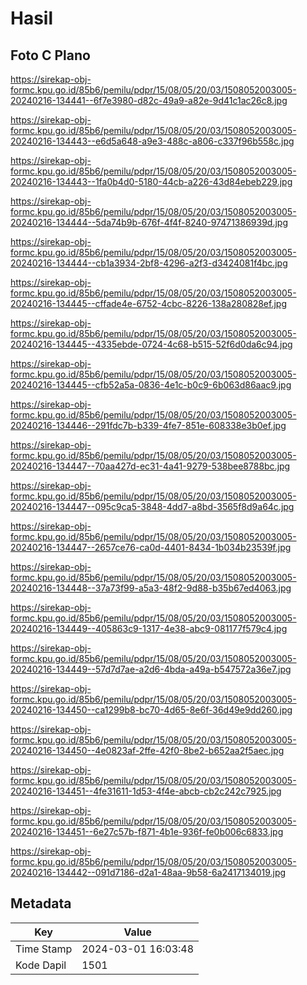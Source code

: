 # Hasil

## Foto C Plano

https://sirekap-obj-formc.kpu.go.id/85b6/pemilu/pdpr/15/08/05/20/03/1508052003005-20240216-134441--6f7e3980-d82c-49a9-a82e-9d41c1ac26c8.jpg

https://sirekap-obj-formc.kpu.go.id/85b6/pemilu/pdpr/15/08/05/20/03/1508052003005-20240216-134443--e6d5a648-a9e3-488c-a806-c337f96b558c.jpg

https://sirekap-obj-formc.kpu.go.id/85b6/pemilu/pdpr/15/08/05/20/03/1508052003005-20240216-134443--1fa0b4d0-5180-44cb-a226-43d84ebeb229.jpg

https://sirekap-obj-formc.kpu.go.id/85b6/pemilu/pdpr/15/08/05/20/03/1508052003005-20240216-134444--5da74b9b-676f-4f4f-8240-97471386939d.jpg

https://sirekap-obj-formc.kpu.go.id/85b6/pemilu/pdpr/15/08/05/20/03/1508052003005-20240216-134444--cb1a3934-2bf8-4296-a2f3-d3424081f4bc.jpg

https://sirekap-obj-formc.kpu.go.id/85b6/pemilu/pdpr/15/08/05/20/03/1508052003005-20240216-134445--cffade4e-6752-4cbc-8226-138a280828ef.jpg

https://sirekap-obj-formc.kpu.go.id/85b6/pemilu/pdpr/15/08/05/20/03/1508052003005-20240216-134445--4335ebde-0724-4c68-b515-52f6d0da6c94.jpg

https://sirekap-obj-formc.kpu.go.id/85b6/pemilu/pdpr/15/08/05/20/03/1508052003005-20240216-134445--cfb52a5a-0836-4e1c-b0c9-6b063d86aac9.jpg

https://sirekap-obj-formc.kpu.go.id/85b6/pemilu/pdpr/15/08/05/20/03/1508052003005-20240216-134446--291fdc7b-b339-4fe7-851e-608338e3b0ef.jpg

https://sirekap-obj-formc.kpu.go.id/85b6/pemilu/pdpr/15/08/05/20/03/1508052003005-20240216-134447--70aa427d-ec31-4a41-9279-538bee8788bc.jpg

https://sirekap-obj-formc.kpu.go.id/85b6/pemilu/pdpr/15/08/05/20/03/1508052003005-20240216-134447--095c9ca5-3848-4dd7-a8bd-3565f8d9a64c.jpg

https://sirekap-obj-formc.kpu.go.id/85b6/pemilu/pdpr/15/08/05/20/03/1508052003005-20240216-134447--2657ce76-ca0d-4401-8434-1b034b23539f.jpg

https://sirekap-obj-formc.kpu.go.id/85b6/pemilu/pdpr/15/08/05/20/03/1508052003005-20240216-134448--37a73f99-a5a3-48f2-9d88-b35b67ed4063.jpg

https://sirekap-obj-formc.kpu.go.id/85b6/pemilu/pdpr/15/08/05/20/03/1508052003005-20240216-134449--405863c9-1317-4e38-abc9-081177f579c4.jpg

https://sirekap-obj-formc.kpu.go.id/85b6/pemilu/pdpr/15/08/05/20/03/1508052003005-20240216-134449--57d7d7ae-a2d6-4bda-a49a-b547572a36e7.jpg

https://sirekap-obj-formc.kpu.go.id/85b6/pemilu/pdpr/15/08/05/20/03/1508052003005-20240216-134450--ca1299b8-bc70-4d65-8e6f-36d49e9dd260.jpg

https://sirekap-obj-formc.kpu.go.id/85b6/pemilu/pdpr/15/08/05/20/03/1508052003005-20240216-134450--4e0823af-2ffe-42f0-8be2-b652aa2f5aec.jpg

https://sirekap-obj-formc.kpu.go.id/85b6/pemilu/pdpr/15/08/05/20/03/1508052003005-20240216-134451--4fe31611-1d53-4f4e-abcb-cb2c242c7925.jpg

https://sirekap-obj-formc.kpu.go.id/85b6/pemilu/pdpr/15/08/05/20/03/1508052003005-20240216-134451--6e27c57b-f871-4b1e-936f-fe0b006c6833.jpg

https://sirekap-obj-formc.kpu.go.id/85b6/pemilu/pdpr/15/08/05/20/03/1508052003005-20240216-134442--091d7186-d2a1-48aa-9b58-6a2417134019.jpg


## Metadata

| Key        | Value               |
| ---------- | ------------------- |
| Time Stamp | 2024-03-01 16:03:48 |
| Kode Dapil | 1501                |



